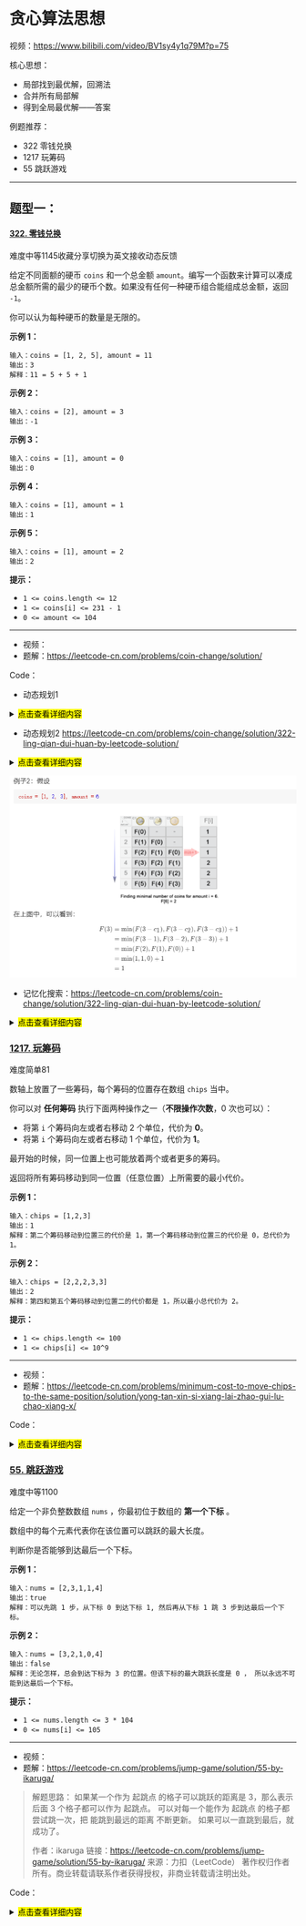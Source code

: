 # 贪心算法思想

视频：https://www.bilibili.com/video/BV1sy4y1q79M?p=75

核心思想：

- 局部找到最优解，回溯法
- 合并所有局部解
- 得到全局最优解——答案



例题推荐：

- 322 零钱兑换
- 1217 玩筹码
- 55 跳跃游戏

---

## 题型一：

#### [322. 零钱兑换](https://leetcode-cn.com/problems/coin-change/)

难度中等1145收藏分享切换为英文接收动态反馈

给定不同面额的硬币 `coins` 和一个总金额 `amount`。编写一个函数来计算可以凑成总金额所需的最少的硬币个数。如果没有任何一种硬币组合能组成总金额，返回 `-1`。

你可以认为每种硬币的数量是无限的。

 

**示例 1：**

```
输入：coins = [1, 2, 5], amount = 11
输出：3 
解释：11 = 5 + 5 + 1
```

**示例 2：**

```
输入：coins = [2], amount = 3
输出：-1
```

**示例 3：**

```
输入：coins = [1], amount = 0
输出：0
```

**示例 4：**

```
输入：coins = [1], amount = 1
输出：1
```

**示例 5：**

```
输入：coins = [1], amount = 2
输出：2
```

 

**提示：**

- `1 <= coins.length <= 12`
- `1 <= coins[i] <= 231 - 1`
- `0 <= amount <= 104`

---

- 视频：
- 题解：https://leetcode-cn.com/problems/coin-change/solution/

Code：

- 动态规划1

<details>
  <summary>
      <mark>点击查看详细内容</mark></summary>

```js
/**
 * @param {number[]} coins
 * @param {number} amount
 * @return {number}
 */
var coinChange = function(coins, amount) {

        let res = new Array(amount + 1);
        res.fill(Infinity) //res数组除了第一个，后面都初始化为最大值
        res[0] = 0; //金额为0时，硬币数为0

        for(let i = 1;i<=amount;i++){
            for(let j = 0;j<coins.length;j++){
                //当前硬币小于等于金额，则当前硬币可以选择
                if(coins[j] <= i){
                    // 下面 2 行代码为核心代码：状态转移方程
                    //选了当前硬币，剩下的硬币数为 res[i - coins[j]]，当前总硬币数加一
                    const currentCoins = res[i - coins[j]] + 1;
                    //res数组记录最小的硬币数
                    res[i] = Math.min(res[i], currentCoins);
                }
            }
        }

        if(res[amount] == Infinity){
            return -1;
        }
        return res[amount];
 

};

```
</details>



- 动态规划2 https://leetcode-cn.com/problems/coin-change/solution/322-ling-qian-dui-huan-by-leetcode-solution/

<details>
  <summary>
      <mark>点击查看详细内容</mark></summary>

```js
var coinChange = function(coins, amount) {
    let max = amount + 1
    const dp = new Array(amount + 1).fill(max)
    dp[0] = 0
    for (let i=1; i<= amount; i++) {
        for (let j=0; j< coins.length; j++) {
            if (coins[j] <= i) {
                dp[i] = Math.min(dp[i], dp[i - coins[j]] + 1)
            }
        }
    }
    return dp[amount] > amount ? -1 : dp[amount]
}

```
</details>



![](./img/pic-greedy.png)

- 记忆化搜索：https://leetcode-cn.com/problems/coin-change/solution/322-ling-qian-dui-huan-by-leetcode-solution/


<details>
  <summary>
      <mark>点击查看详细内容</mark></summary>

```js
var coinChange = function(coins, amount) {
    if (amount < 1) return 0

    return memorySearch(coins, amount, Array.from({length: amount}).fill(0)) // [1,2,5], 11, [0,0,0,0,0 ...]
}

function memorySearch (coins, rem, count) {
    if (rem < 0) return -1

    if (rem == 0) return 0

    // 每次遍历缓存值
    if (count[rem - 1] != 0) return count[rem -1]

    let min = Infinity

    for (let coin of coins) {
        let res = memorySearch(coins, rem - coin, count)
        if (res >= 0 && res < min) {
            min = 1 + res
        }
    }
    count[rem - 1] = min === Infinity ? -1 : min
    // 拿到 缓存过的值
    return count[rem -1]
}
```
</details>









### [1217. 玩筹码](https://leetcode-cn.com/problems/minimum-cost-to-move-chips-to-the-same-position/)

难度简单81

数轴上放置了一些筹码，每个筹码的位置存在数组 `chips` 当中。

你可以对 **任何筹码** 执行下面两种操作之一（**不限操作次数**，0 次也可以）：

- 将第 `i` 个筹码向左或者右移动 2 个单位，代价为 **0**。
- 将第 `i` 个筹码向左或者右移动 1 个单位，代价为 **1**。

最开始的时候，同一位置上也可能放着两个或者更多的筹码。

返回将所有筹码移动到同一位置（任意位置）上所需要的最小代价。

 

**示例 1：**

```
输入：chips = [1,2,3]
输出：1
解释：第二个筹码移动到位置三的代价是 1，第一个筹码移动到位置三的代价是 0，总代价为 1。
```

**示例 2：**

```
输入：chips = [2,2,2,3,3]
输出：2
解释：第四和第五个筹码移动到位置二的代价都是 1，所以最小总代价为 2。
```

 

**提示：**

- `1 <= chips.length <= 100`
- `1 <= chips[i] <= 10^9`

---

- 视频：
- 题解：https://leetcode-cn.com/problems/minimum-cost-to-move-chips-to-the-same-position/solution/yong-tan-xin-si-xiang-lai-zhao-gui-lu-chao-xiang-x/

Code：


<details>
  <summary>
      <mark>点击查看详细内容</mark></summary>

```js
var minCostToMoveChips = function(position) {
    let odd = 0, even = 0

    for (let i=0; i< position.length; i++) {
        if (position[i] %2 == 0) even ++
        if (position[i] %2 !== 0) odd ++
    }

    return Math.min(even, odd)
};
```
</details>





### [55. 跳跃游戏](https://leetcode-cn.com/problems/jump-game/)

难度中等1100

给定一个非负整数数组 `nums` ，你最初位于数组的 **第一个下标** 。

数组中的每个元素代表你在该位置可以跳跃的最大长度。

判断你是否能够到达最后一个下标。

 

**示例 1：**

```
输入：nums = [2,3,1,1,4]
输出：true
解释：可以先跳 1 步，从下标 0 到达下标 1, 然后再从下标 1 跳 3 步到达最后一个下标。
```

**示例 2：**

```
输入：nums = [3,2,1,0,4]
输出：false
解释：无论怎样，总会到达下标为 3 的位置。但该下标的最大跳跃长度是 0 ， 所以永远不可能到达最后一个下标。
```

 

**提示：**

- `1 <= nums.length <= 3 * 104`
- `0 <= nums[i] <= 105`

---

- 视频：
- 题解：https://leetcode-cn.com/problems/jump-game/solution/55-by-ikaruga/

> 解题思路：
> 如果某一个作为 起跳点 的格子可以跳跃的距离是 3，那么表示后面 3 个格子都可以作为 起跳点。
> 可以对每一个能作为 起跳点 的格子都尝试跳一次，把 能跳到最远的距离 不断更新。
> 如果可以一直跳到最后，就成功了。
>
> 作者：ikaruga
> 链接：https://leetcode-cn.com/problems/jump-game/solution/55-by-ikaruga/
> 来源：力扣（LeetCode）
> 著作权归作者所有。商业转载请联系作者获得授权，非商业转载请注明出处。

Code：

<details>
  <summary>
      <mark>点击查看详细内容</mark></summary>

```js
/**
 * @param {number[]} nums
 * @return {boolean}
 */
var canJump = function(nums) {
    //前n-1个元素能够跳到的最远距离
    let k = 0
    for (let i = 0; i <nums.length; i ++) {
        // 表示左边有一堵墙，左边任意节点，都不能跳到当前节点；我的理解为上一节点的最大步长跳不到 i 的位置
        if (k < i) return false
        //拿到 第i个元素能够跳到的最远距离 i + nums[i]，更新最远距离
        k = Math.max(k, i + nums[i])
    }
    return true
};
```
</details>







